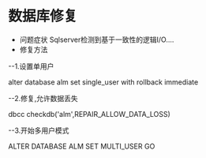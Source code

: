 # 数据库修复
 * 问题症状
 Sqlserver检测到基于一致性的逻辑I/O....
 * 修复方法
 
  --1.设置单用户

alter database alm
set single_user
with rollback immediate

--2.修复,允许数据丢失

dbcc checkdb('alm',REPAIR_ALLOW_DATA_LOSS)

--3.开始多用户模式

ALTER DATABASE ALM
SET MULTI_USER
GO